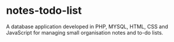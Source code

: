 # notes-todo-list
A database application developed in PHP, MYSQL, HTML, CSS and JavaScript for managing small organisation notes and to-do lists.

